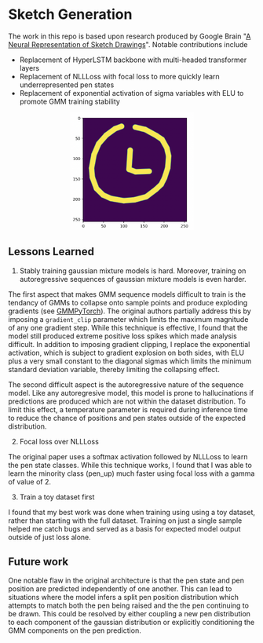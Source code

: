 # Sketch Generation #
The work in this repo is based upon research produced by Google Brain "[A Neural Representation of Sketch Drawings](https://arxiv.org/pdf/1704.03477)". Notable contributions include
* Replacement of HyperLSTM backbone with multi-headed transformer layers
* Replacement of NLLLoss with focal loss to more quickly learn underrepresented pen states
* Replacement of exponential activation of sigma variables with ELU to promote GMM training stability

<p align="center">
<img width="50%" src="assets/clock_generation.png" alt="Example Optimization"/>
</p>

## Lessons Learned ##
1. Stably training gaussian mixture models is hard. Moreover, training on autoregressive sequences of gaussian mixture models is even harder.

The first aspect that makes GMM sequence models difficult to train is the tendancy of GMMs to collapse onto sample points and produce exploding gradients (see [GMMPyTorch](https://github.com/kylesayrs/GMMPytorch)). The original authors partially address this by imposing a `gradient_clip` parameter which limits the maximum magnitude of any one gradient step. While this technique is effective, I found that the model still produced extreme positive loss spikes which made analysis difficult. In addition to imposing gradient clipping, I replace the exponential activation, which is subject to gradient explosion on both sides, with ELU plus a very small constant to the diagonal sigmas which limits the minimum standard deviation variable, thereby limiting the collapsing effect.

The second difficult aspect is the autoregressive nature of the sequence model. Like any autoregresive model, this model is prone to hallucinations if predictions are produced which are not within the dataset distribution. To limit this effect, a temperature parameter is required during inference time to reduce the chance of positions and pen states outside of the expected distribution.

2. Focal loss over NLLLoss

The original paper uses a softmax activation followed by NLLLoss to learn the pen state classes. While this technique works, I found that I was able to learn the minority class (pen_up) much faster using focal loss with a gamma of value of 2.

3. Train a toy dataset first

I found that my best work was done when training using using a toy dataset, rather than starting with the full dataset. Training on just a single sample helped me catch bugs and served as a basis for expected model output outside of just loss alone. 


## Future work ##
One notable flaw in the original architecture is that the pen state and pen position are predicted independently of one another. This can lead to situations where the model infers a split pen position  distribution which attempts to match both the pen being raised and the the pen continuing to be drawn. This could be resolved by either coupling a new pen distribution to each component of the gaussian distribution or explicitly conditioning the GMM components on the pen prediction.

